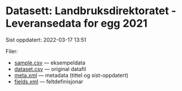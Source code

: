 # Datasett: Landbruksdirektoratet - Leveransedata for egg 2021
 Sist oppdatert: 2022-03-17 13:51

 Filer:
 - [sample.csv](sample.csv) — eksempeldata
 - [dataset.csv](dataset.csv) — original datafil
 - [meta.xml](meta.xml) — metadata (tittel og sist-oppdatert)
 - [fields.xml](fields.xml) — feltdefinisjonar

